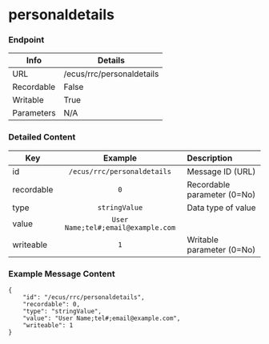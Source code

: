 # personaldetails



### Endpoint

| Info  | Details |
| ------------- | ------------- |
| URL   | /ecus/rrc/personaldetails   |
| Recordable   | False   |
| Writable   | True   |
| Parameters  | N/A |

### Detailed Content

|  Key  | Example | Description |
| ------------- | :------: | :------------------------------ |
|  id | `/ecus/rrc/personaldetails` | Message ID (URL) |
|  recordable | `0` | Recordable parameter (0=No) |
|  type | `stringValue` | Data type of value |
|  value | `User Name;tel#;email@example.com` |  |
|  writeable | `1` | Writable parameter (0=No) |



### Example Message Content
```
{
    "id": "/ecus/rrc/personaldetails",
    "recordable": 0,
    "type": "stringValue",
    "value": "User Name;tel#;email@example.com",
    "writeable": 1
}
```
